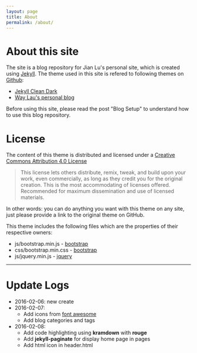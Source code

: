 ```yaml
---
layout: page 
title: About
permalink: /about/
---
```


# About this site

The site is a blog repository for Jian Lu's personal site, which is created using [Jekyll](https://jekyllrb.com/).
The theme used in this site is refered to following themes on [Github](https://github.com/):

* [Jekyll Clean Dark](https://github.com/streetturtle/jekyll-clean-dark)
* [Way Lau's personal blog](https://github.com/waylau/waylau.github.com)

Before using this site, please read the post "Blog Setup" to understand how to use this blog repository.

# License

The content of this theme is distributed and licensed under a [Creative Commons Attribution 4.0 License](https://creativecommons.org/licenses/by/4.0/legalcode)

> This license lets others distribute, remix, tweak, and build upon your work,
> even commercially, as long as they credit you for the original creation. This
> is the most accommodating of licenses offered. Recommended for maximum
> dissemination and use of licensed materials.

In other words: you can do anything you want with this theme on any site, just please
provide a link to the original theme on GitHub.

This theme includes the following files which are the properties of their
respective owners:

* js/bootstrap.min.js - [bootstrap](http://getbootstrap.com)
* css/bootstrap.min.css - [bootstrap](http://getbootstrap.com)
* js/jquery.min.js - [jquery](https://jquery.com)


_______

# Update Logs

* 2016-02-06: new create
* 2016-02-07:
    - Add icons from [font awesome](http://fontawesome.io/icons/)
    - Add blog categories and tags
* 2016-02-08:
    - Add code highlighting using **kramdown** with **rouge**
    - Add **jekyll-paginate** for display home page in pages
    - Add html icon in header.html